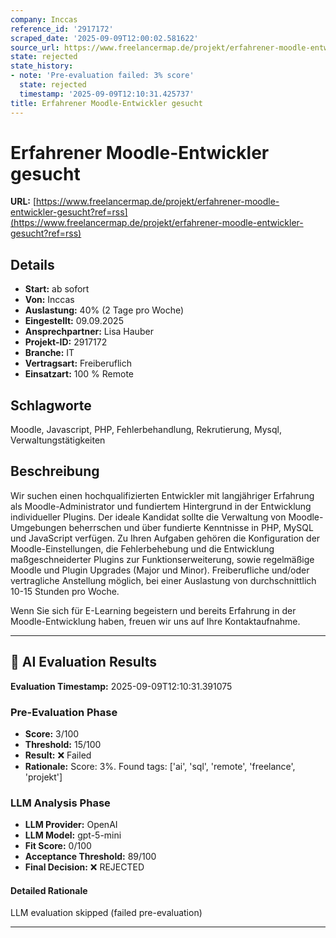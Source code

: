 ```yaml
---
company: Inccas
reference_id: '2917172'
scraped_date: '2025-09-09T12:00:02.581622'
source_url: https://www.freelancermap.de/projekt/erfahrener-moodle-entwickler-gesucht?ref=rss
state: rejected
state_history:
- note: 'Pre-evaluation failed: 3% score'
  state: rejected
  timestamp: '2025-09-09T12:10:31.425737'
title: Erfahrener Moodle-Entwickler gesucht
---
```



# Erfahrener Moodle-Entwickler gesucht
**URL:** [https://www.freelancermap.de/projekt/erfahrener-moodle-entwickler-gesucht?ref=rss](https://www.freelancermap.de/projekt/erfahrener-moodle-entwickler-gesucht?ref=rss)
## Details
- **Start:** ab sofort
- **Von:** Inccas
- **Auslastung:** 40% (2 Tage pro Woche)
- **Eingestellt:** 09.09.2025
- **Ansprechpartner:** Lisa Hauber
- **Projekt-ID:** 2917172
- **Branche:** IT
- **Vertragsart:** Freiberuflich
- **Einsatzart:** 100
                                                % Remote

## Schlagworte
Moodle, Javascript, PHP, Fehlerbehandlung, Rekrutierung, Mysql, Verwaltungstätigkeiten

## Beschreibung
Wir suchen einen hochqualifizierten Entwickler mit langjähriger Erfahrung als Moodle-Administrator und fundiertem Hintergrund in der Entwicklung individueller Plugins. Der ideale Kandidat sollte die Verwaltung von Moodle-Umgebungen beherrschen und über fundierte Kenntnisse in PHP, MySQL und JavaScript verfügen. Zu Ihren Aufgaben gehören die Konfiguration der Moodle-Einstellungen, die Fehlerbehebung und die Entwicklung maßgeschneiderter Plugins zur Funktionserweiterung, sowie regelmäßige Moodle und Plugin Upgrades (Major und Minor). Freiberufliche und/oder vertragliche Anstellung möglich, bei einer Auslastung von durchschnittlich 10-15 Stunden pro Woche.

Wenn Sie sich für E-Learning begeistern und bereits Erfahrung in der Moodle-Entwicklung haben, freuen wir uns auf Ihre Kontaktaufnahme.

---

## 🤖 AI Evaluation Results

**Evaluation Timestamp:** 2025-09-09T12:10:31.391075

### Pre-Evaluation Phase
- **Score:** 3/100
- **Threshold:** 15/100
- **Result:** ❌ Failed
- **Rationale:** Score: 3%. Found tags: ['ai', 'sql', 'remote', 'freelance', 'projekt']

### LLM Analysis Phase
- **LLM Provider:** OpenAI
- **LLM Model:** gpt-5-mini
- **Fit Score:** 0/100
- **Acceptance Threshold:** 89/100
- **Final Decision:** ❌ REJECTED

#### Detailed Rationale
LLM evaluation skipped (failed pre-evaluation)

---
